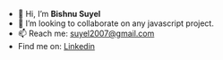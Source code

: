 - 👋 Hi, I’m **Bishnu Suyel**
- 💞️ I’m looking to collaborate on any javascript project.
- 📫 Reach me: suyel2007@gmail.com
- Find me on: [Linkedin](https://www.linkedin.com/in/bishnu-suyel)
